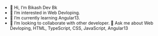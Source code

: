 - 👋 Hi, I’m Bikash Dev Bk
- 👀 I’m interested in Web Devloping.
- 🌱 I’m currently learning Angular13.
- 💞️ I’m looking to collaborate with other developer.
💬 Ask me about Web Devloping, HTML, TypeScript, CSS, JavaScript, Angular13

<!---
Bikash-Dev-Bk/Bikash-Dev-Bk is a ✨ special ✨ repository because its `README.md` (this file) appears on your GitHub profile.
You can click the Preview link to take a look at your changes.
--->
